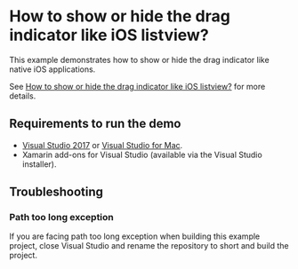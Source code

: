 # How to show or hide the drag indicator like iOS listview?
This example demonstrates how to show or hide the drag indicator like native iOS applications.

See [How to show or hide the drag indicator like iOS listview?](https://www.syncfusion.com/kb/9981/how-to-show-or-hide-the-drag-indicator-like-ios-listview) for more details.
## <a name="requirements-to-run-the-demo"></a>Requirements to run the demo ##

* [Visual Studio 2017](https://visualstudio.microsoft.com/downloads/) or [Visual Studio for Mac](https://visualstudio.microsoft.com/vs/mac/).
* Xamarin add-ons for Visual Studio (available via the Visual Studio installer).

## <a name="troubleshooting"></a>Troubleshooting ##
### Path too long exception
If you are facing path too long exception when building this example project, close Visual Studio and rename the repository to short and build the project.